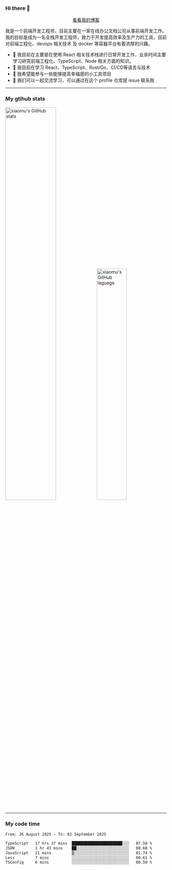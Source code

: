 ### Hi there 👋

<p align="center">
  <a href="https://blog.realjacket.fun">看看我的博客</a>
</p>

我是一个前端开发工程师，目前主要在一家在线办公文档公司从事前端开发工作。我的目标是成为一名全栈开发工程师，致力于开发提高效率及生产力的工具，目前对前端工程化、devops 相关技术 及 docker 等容器平台有着浓厚的兴趣。

- 🔭 我目前在主要是在使用 React 相关技术栈进行日常开发工作，业余时间主要学习研究前端工程化、TypeScript、Node 相关方面的知识。
- 🌱 我目前在学习 React、TypeScript、Rust/Go、CI/CD等语言与技术
- 👯 我希望能参与一些能够提高幸福感的小工具项目
- 💬 我们可以一起交流学习，可以通过在这个 profile 仓库提 issue 联系我

***

### My gtihub stats

<a><img src="https://github-readme-stats-git-masterrstaa-rickstaa.vercel.app/api?username=real-jacket&&show_icons=true" title="xiaomu's GitHub stats" alt="xiaomu's GitHub stats" style="width:56%;"/></a>
<a><img src="https://github-readme-stats-git-masterrstaa-rickstaa.vercel.app/api/top-langs/?username=real-jacket&layout=compact" title="xiaomu's GitHub laguage" alt="xiaomu's GitHub laguage" style="width:43%;"/><a/>

***

### My code time

<!--START_SECTION:waka-->

```txt
From: 26 August 2025 - To: 02 September 2025

TypeScript   17 hrs 37 mins  ██████████████████████░░░   87.58 %
JSON         1 hr 43 mins    ██░░░░░░░░░░░░░░░░░░░░░░░   08.60 %
JavaScript   21 mins         ▒░░░░░░░░░░░░░░░░░░░░░░░░   01.74 %
Less         7 mins          ░░░░░░░░░░░░░░░░░░░░░░░░░   00.61 %
TSConfig     6 mins          ░░░░░░░░░░░░░░░░░░░░░░░░░   00.50 %
```

<!--END_SECTION:waka-->
